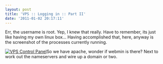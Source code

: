 ```yaml
---
layout: post
title: 'VPS :: Logging in :: Part II'
date: '2011-01-02 20:17:11'
---
```



Err, the username is root. Yep, I knew that really. Have to remember, its just like having my own linux box… Having accomplished that, here, anyway is the screenshot of the processes currently running.

[![](http://www.xubik.com/wp/wp-content/uploads/2011/01/vps-control-panel1.png "VPS Control Panel")](http://www.xubik.com/wp/wp-content/uploads/2011/01/vps-control-panel1.png)So we have apache, wonder if webmin is there? Next to work out the nameservers and wire up a domain or two.


